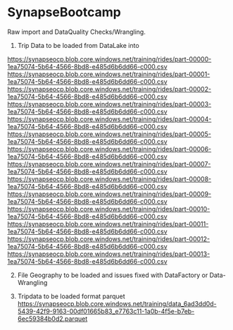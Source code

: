 # SynapseBootcamp
Raw import and DataQuality Checks/Wrangling.

1. Trip Data to be loaded from DataLake into

https://synapseocp.blob.core.windows.net/training/rides/part-00000-1ea75074-5b64-4566-8bd8-e485d6b6dd66-c000.csv
https://synapseocp.blob.core.windows.net/training/rides/part-00001-1ea75074-5b64-4566-8bd8-e485d6b6dd66-c000.csv
https://synapseocp.blob.core.windows.net/training/rides/part-00002-1ea75074-5b64-4566-8bd8-e485d6b6dd66-c000.csv
https://synapseocp.blob.core.windows.net/training/rides/part-00003-1ea75074-5b64-4566-8bd8-e485d6b6dd66-c000.csv
https://synapseocp.blob.core.windows.net/training/rides/part-00004-1ea75074-5b64-4566-8bd8-e485d6b6dd66-c000.csv
https://synapseocp.blob.core.windows.net/training/rides/part-00005-1ea75074-5b64-4566-8bd8-e485d6b6dd66-c000.csv
https://synapseocp.blob.core.windows.net/training/rides/part-00006-1ea75074-5b64-4566-8bd8-e485d6b6dd66-c000.csv
https://synapseocp.blob.core.windows.net/training/rides/part-00007-1ea75074-5b64-4566-8bd8-e485d6b6dd66-c000.csv
https://synapseocp.blob.core.windows.net/training/rides/part-00008-1ea75074-5b64-4566-8bd8-e485d6b6dd66-c000.csv
https://synapseocp.blob.core.windows.net/training/rides/part-00009-1ea75074-5b64-4566-8bd8-e485d6b6dd66-c000.csv
https://synapseocp.blob.core.windows.net/training/rides/part-00010-1ea75074-5b64-4566-8bd8-e485d6b6dd66-c000.csv
https://synapseocp.blob.core.windows.net/training/rides/part-00011-1ea75074-5b64-4566-8bd8-e485d6b6dd66-c000.csv
https://synapseocp.blob.core.windows.net/training/rides/part-00012-1ea75074-5b64-4566-8bd8-e485d6b6dd66-c000.csv
https://synapseocp.blob.core.windows.net/training/rides/part-00013-1ea75074-5b64-4566-8bd8-e485d6b6dd66-c000.csv

2. File Geography to be loaded and issues fixed with DataFactory or Data-Wrangling

3. Tripdata to be loaded format parquet
https://synapseocp.blob.core.windows.net/training/data_6ad3dd0d-5439-42f9-9163-00df01665b83_e7763c11-1a0b-4f5e-b7eb-6ec59384b0d2.parquet
